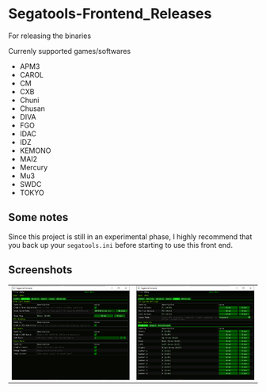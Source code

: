 # Segatools-Frontend_Releases
For releasing the binaries


Currenly supported games/softwares

- APM3
- CAROL
- CM
- CXB
- Chuni
- Chusan
- DIVA
- FGO
- IDAC
- IDZ
- KEMONO
- MAI2
- Mercury
- Mu3
- SWDC
- TOKYO
  
## Some notes  
Since this project is still in an experimental phase, I highly recommend that you back up your `segatools.ini` before starting to use this front end.
  
## Screenshots

<table>
  <tr>
    <td><img src="media/SegatoolsFrontend_image1.png" alt="Segatools Frontend Screenshot 1" width="400"/></td>
    <td><img src="media/SegatoolsFrontend_image2.png" alt="Segatools Frontend Screenshot 2" width="400"/></td>
  </tr>
</table>

